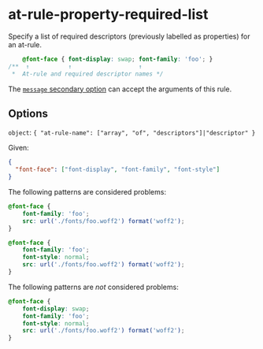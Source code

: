 # at-rule-property-required-list

Specify a list of required descriptors (previously labelled as properties) for an at-rule.

<!-- prettier-ignore -->
```css
    @font-face { font-display: swap; font-family: 'foo'; }
/**  ↑           ↑                   ↑
 *  At-rule and required descriptor names */
```

The [`message` secondary option](../../../docs/user-guide/configure.md#message) can accept the arguments of this rule.

## Options

`object`: `{ "at-rule-name": ["array", "of", "descriptors"]|"descriptor" }`

Given:

```json
{
  "font-face": ["font-display", "font-family", "font-style"]
}
```

The following patterns are considered problems:

<!-- prettier-ignore -->
```css
@font-face {
    font-family: 'foo';
    src: url('./fonts/foo.woff2') format('woff2');
}
```

<!-- prettier-ignore -->
```css
@font-face {
    font-family: 'foo';
    font-style: normal;
    src: url('./fonts/foo.woff2') format('woff2');
}
```

The following patterns are _not_ considered problems:

<!-- prettier-ignore -->
```css
@font-face {
    font-display: swap;
    font-family: 'foo';
    font-style: normal;
    src: url('./fonts/foo.woff2') format('woff2');
}
```
